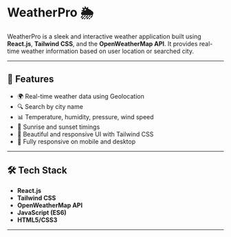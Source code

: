 # WeatherPro 🌦️

WeatherPro is a sleek and interactive weather application built using **React.js**, **Tailwind CSS**, and the **OpenWeatherMap API**. It provides real-time weather information based on user location or searched city.

---

## 🚀 Features

- 🌍 Real-time weather data using Geolocation
- 🔍 Search by city name
- 📊 Temperature, humidity, pressure, wind speed
- 🌅 Sunrise and sunset timings
- 🎨 Beautiful and responsive UI with Tailwind CSS
- 📱 Fully responsive on mobile and desktop

---

## 🛠️ Tech Stack

- **React.js**
- **Tailwind CSS**
- **OpenWeatherMap API**
- **JavaScript (ES6)**
- **HTML5/CSS3**

---
